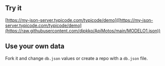 ## Try it

[https://my-json-server.typicode.com/typicode/demo]([https://my-json-server.typicode.com/typicode/demo](https://raw.githubusercontent.com/djpkko/ApiMotos/main/MODELO1.json))

## Use your own data

Fork it and change `db.json` values or create a repo with a `db.json` file.
